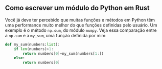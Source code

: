## Como escrever um módulo do Python em Rust

Você já deve ter percebido que muitas funções e métodos em Python têm uma performance muito melhor do que funções definidas pelo usuário. Um exemplo é o método `np.sum`, do módulo `numpy`. Veja essa comparação entre a `np.sum` e a `my_sum`, uma função definida por mim:


```python
def my_sum(numbers:list):
	if len(numbers)>1:
		return numbers[0]+my_sum(numbers[1:])
	else:
		return numbers[0]
```
